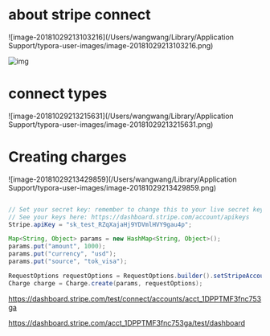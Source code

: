 # about stripe connect

![image-20181029213103216](/Users/wangwang/Library/Application Support/typora-user-images/image-20181029213103216.png)



![img](https://stripe.com/img/docs/connect/overview.png)



#  connect types

![image-20181029213215631](/Users/wangwang/Library/Application Support/typora-user-images/image-20181029213215631.png)



# Creating charges

![image-20181029213429859](/Users/wangwang/Library/Application Support/typora-user-images/image-20181029213429859.png)


```java

// Set your secret key: remember to change this to your live secret key in production
// See your keys here: https://dashboard.stripe.com/account/apikeys
Stripe.apiKey = "sk_test_RZqXajaHj9YDVmlHVY9gau4p";

Map<String, Object> params = new HashMap<String, Object>();
params.put("amount", 1000);
params.put("currency", "usd");
params.put("source", "tok_visa");

RequestOptions requestOptions = RequestOptions.builder().setStripeAccount({CONNECTED_STRIPE_ACCOUNT_ID}).build();
Charge charge = Charge.create(params, requestOptions);
```

https://dashboard.stripe.com/test/connect/accounts/acct_1DPPTMF3fnc753ga

https://dashboard.stripe.com/acct_1DPPTMF3fnc753ga/test/dashboard

